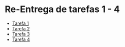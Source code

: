 # Re-Entrega de tarefas 1 - 4

- [Tarefa 1](https://github.com/JrFerraz/BasesDatos2-Apuntes/blob/master/ApuntesFinales.MD)
- [Tarefa 2](https://github.com/JrFerraz/BasesDatos2-Apuntes/blob/master/MariaDBInstall.MD)
- [Tarefa 3](https://github.com/JrFerraz/BasesDatos2-Apuntes/blob/master/EjerciciosEnMariaDB.MD)
- [Tarefa 4](https://github.com/JrFerraz/BasesDatos2-Apuntes/blob/master/ComandosMariaDB.MD)
